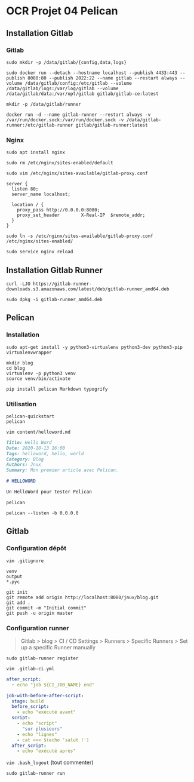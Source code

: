 # OCR Projet 04 Pelican

## Installation Gitlab

### Gitlab

```shell
sudo mkdir -p /data/gitlab/{config,data,logs}

sudo docker run --detach --hostname localhost --publish 4433:443 --publish 8080:80 --publish 2022:22 --name gitlab --restart always --volume /data/gitlab/config:/etc/gitlab --volume /data/gitlab/logs:/var/log/gitlab --volume /data/gitlab/data:/var/opt/gitlab gitlab/gitlab-ce:latest

mkdir -p /data/gitlab/runner

docker run -d --name gitlab-runner --restart always -v /var/run/docker.sock:/var/run/docker.sock -v /data/gitlab-runner:/etc/gitlab-runner gitlab/gitlab-runner:latest
```

### Nginx

```shell
sudo apt install nginx

sudo rm /etc/nginx/sites-enabled/default

sudo vim /etc/nginx/sites-available/gitlab-proxy.conf
```

```nginx
server {
  listen 80;
  server_name localhost;

  location / {
    proxy_pass http://0.0.0.0:8080;
    proxy_set_header        X-Real-IP  $remote_addr;
  }
}
```

```shell
sudo ln -s /etc/nginx/sites-available/gitlab-proxy.conf /etc/nginx/sites-enabled/

sudo service nginx reload
```

## Installation Gitlab Runner

```shell
curl -LJO https://gitlab-runner-downloads.s3.amazonaws.com/latest/deb/gitlab-runner_amd64.deb

sudo dpkg -i gitlab-runner_amd64.deb
```

## Pelican

### Installation

```shell
sudo apt-get install -y python3-virtualenv python3-dev python3-pip virtualenvwrapper

mkdir blog
cd blog
virtualenv -p python3 venv
source venv/bin/activate

pip install pelican Markdown typogrify
```

### Utilisation

```shell
pelican-quickstart
pelican

vim content/helloword.md
```

```markdown
Title: Hello Word
Date: 2020-10-13 16:00
Tags: helloword, hello, world
Category: Blog
Authors: Jnux
Summary: Mon premier article avec Pelican.

# HELLOWORD

Un HelloWord pour tester Pelican
```

```shell
pelican

pelican --listen -b 0.0.0.0
```

## Gitlab

### Configuration dépôt

`vim .gitignore `

```shell
venv
output
*.pyc
```

```shell
git init
git remote add origin http://localhost:8080/jnux/blog.git
git add .
git commit -m "Initial commit"
git push -u origin master
```

### Configuration runner

>Gitlab > blog > CI / CD Settings > Runners > Specific Runners > Set up a specific Runner manually

```shell
sudo gitlab-runner register

vim .gitlab-ci.yml
```

```yaml
after_script:
  - echo "job ${CI_JOB_NAME} end"

job-with-before-after-script:
  stage: build
  before_script:
    - echo "exécuté avant"
  script:
    - echo "script"
      "sur plusieurs"
    - echo "lignes"
    - cat <<< $(echo 'salut !')
  after_script:
    - echo "exécuté après"
```


`vim .bash_logout` (tout commenter)

`sudo gitlab-runner run`